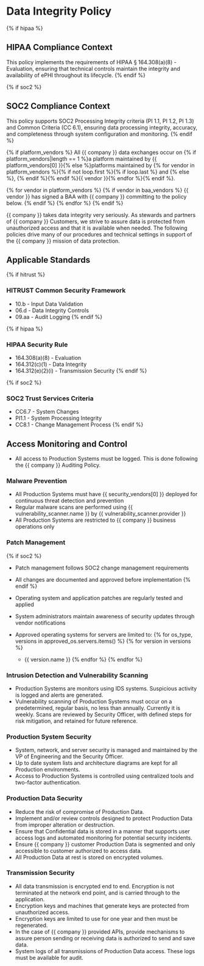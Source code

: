 # Data Integrity Policy

{% if hipaa %}
## HIPAA Compliance Context
This policy implements the requirements of HIPAA § 164.308(a)(8) - Evaluation, ensuring that technical controls maintain the integrity and availability of ePHI throughout its lifecycle.
{% endif %}

{% if soc2 %}
## SOC2 Compliance Context
This policy supports SOC2 Processing Integrity criteria (PI 1.1, PI 1.2, PI 1.3) and Common Criteria (CC 6.1), ensuring data processing integrity, accuracy, and completeness through system configuration and monitoring.
{% endif %}

{% if platform_vendors %}
All {{ company }} data exchanges occur on {% if platform_vendors|length == 1 %}a platform maintained by {{ platform_vendors[0] }}{% else %}platforms maintained by {% for vendor in platform_vendors %}{% if not loop.first %}{% if loop.last %} and {% else %}, {% endif %}{% endif %}{{ vendor }}{% endfor %}{% endif %}.

{% for vendor in platform_vendors %}
{% if vendor in baa_vendors %}
{{ vendor }} has signed a BAA with {{ company }} committing to the policy below.
{% endif %}
{% endfor %}
{% endif %}

{{ company }} takes data integrity very seriously. As stewards and partners of {{ company }} Customers, we strive to assure data is protected from unauthorized access and that it is available when needed. The following policies drive many of our procedures and technical settings in support of the {{ company }} mission of data protection.

## Applicable Standards

{% if hitrust %}
### HITRUST Common Security Framework
* 10.b - Input Data Validation
* 06.d - Data Integrity Controls
* 09.aa - Audit Logging
{% endif %}

{% if hipaa %}
### HIPAA Security Rule
* 164.308(a)(8) - Evaluation
* 164.312(c)(1) - Data Integrity
* 164.312(e)(2)(i) - Transmission Security
{% endif %}

{% if soc2 %}
### SOC2 Trust Services Criteria
* CC6.7 - System Changes
* PI1.1 - System Processing Integrity
* CC8.1 - Change Management Process
{% endif %}

## Access Monitoring and Control

* All access to Production Systems must be logged. This is done following the {{ company }} Auditing Policy.

### Malware Prevention

* All Production Systems must have {{ security_vendors[0] }} deployed for continuous threat detection and prevention
* Regular malware scans are performed using {{ vulnerability_scanner.name }} by {{ vulnerability_scanner.provider }}
* All Production Systems are restricted to {{ company }} business operations only

### Patch Management

{% if soc2 %}
* Patch management follows SOC2 change management requirements
* All changes are documented and approved before implementation
{% endif %}

* Operating system and application patches are regularly tested and applied
* System administrators maintain awareness of security updates through vendor notifications
* Approved operating systems for servers are limited to:
{% for os_type, versions in approved_os.servers.items() %}
{% for version in versions %}
  * {{ version.name }}
{% endfor %}
{% endfor %}

### Intrusion Detection and Vulnerability Scanning

* Production Systems are monitors using IDS systems. Suspicious activity is logged and alerts are generated.
* Vulnerability scanning of Production Systems must occur on a predetermined, regular basis, no less than annually. Currently it is weekly. Scans are reviewed by Security Officer, with defined steps for risk mitigation, and retained for future reference.

### Production System Security

* System, network, and server security is managed and maintained by the VP of Engineering and the Security Officer.
* Up to date system lists and architecture diagrams are kept for all Production environments.
* Access to Production Systems is controlled using centralized tools and two-factor authentication.

### Production Data Security

* Reduce the risk of compromise of Production Data.
* Implement and/or review controls designed to protect Production Data from improper alteration or destruction.
* Ensure that Confidential data is stored in a manner that supports user access logs and automated monitoring for potential security incidents.
* Ensure {{ company }} customer Production Data is segmented and only accessible to customer authorized to access data.
* All Production Data at rest is stored on encrypted volumes.

### Transmission Security

* All data transmission is encrypted end to end. Encryption is not terminated at the network end point, and is carried through to the application.
* Encryption keys and machines that generate keys are protected from unauthorized access.
* Encryption keys are limited to use for one year and then must be regenerated.
* In the case of {{ company }} provided APIs, provide mechanisms to assure person sending or receiving data is authorized to send and save data.
* System logs of all transmissions of Production Data access. These logs must be available for audit.
